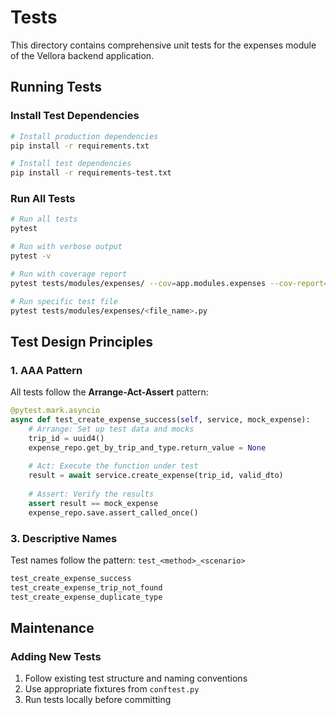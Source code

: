 # Tests

This directory contains comprehensive unit tests for the expenses module of the Vellora backend application.


## Running Tests

### Install Test Dependencies

```bash
# Install production dependencies
pip install -r requirements.txt

# Install test dependencies
pip install -r requirements-test.txt
```

### Run All Tests

```bash
# Run all tests
pytest

# Run with verbose output
pytest -v

# Run with coverage report
pytest tests/modules/expenses/ --cov=app.modules.expenses --cov-report=term-missing

# Run specific test file
pytest tests/modules/expenses/<file_name>.py
```

## Test Design Principles

### 1. AAA Pattern
All tests follow the **Arrange-Act-Assert** pattern:
```python
@pytest.mark.asyncio
async def test_create_expense_success(self, service, mock_expense):
    # Arrange: Set up test data and mocks
    trip_id = uuid4()
    expense_repo.get_by_trip_and_type.return_value = None
    
    # Act: Execute the function under test
    result = await service.create_expense(trip_id, valid_dto)
    
    # Assert: Verify the results
    assert result == mock_expense
    expense_repo.save.assert_called_once()
```


### 3. Descriptive Names
Test names follow the pattern: `test_<method>_<scenario>`
```python
test_create_expense_success
test_create_expense_trip_not_found
test_create_expense_duplicate_type
```

## Maintenance

### Adding New Tests
1. Follow existing test structure and naming conventions
2. Use appropriate fixtures from `conftest.py`
5. Run tests locally before committing